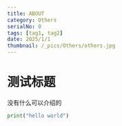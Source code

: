 ```yaml
---
title: ABOUT
category: Others
serialNo: 0
tags: [tag1, tag2]
date: 2025/1/1
thumbnail: /_pics/Others/others.jpg
---
```


# 测试标题

没有什么可以介绍的

```py
print("hello world")
```
